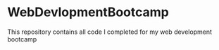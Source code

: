 # WebDevlopmentBootcamp
This repository contains all code I completed for my web development bootcamp
